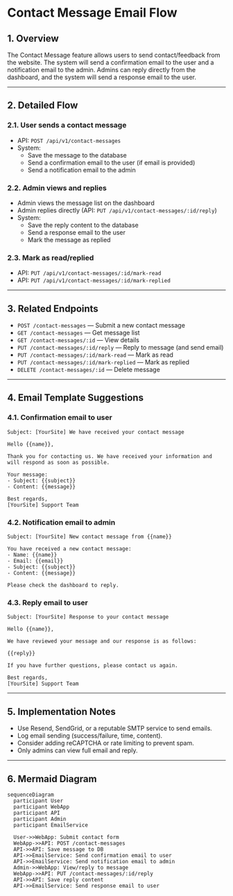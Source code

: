 # Contact Message Email Flow

## 1. Overview
The Contact Message feature allows users to send contact/feedback from the website. The system will send a confirmation email to the user and a notification email to the admin. Admins can reply directly from the dashboard, and the system will send a response email to the user.

---

## 2. Detailed Flow

### 2.1. User sends a contact message
- API: `POST /api/v1/contact-messages`
- System:
  - Save the message to the database
  - Send a confirmation email to the user (if email is provided)
  - Send a notification email to the admin

### 2.2. Admin views and replies
- Admin views the message list on the dashboard
- Admin replies directly (API: `PUT /api/v1/contact-messages/:id/reply`)
- System:
  - Save the reply content to the database
  - Send a response email to the user
  - Mark the message as replied

### 2.3. Mark as read/replied
- API: `PUT /api/v1/contact-messages/:id/mark-read`
- API: `PUT /api/v1/contact-messages/:id/mark-replied`

---

## 3. Related Endpoints
- `POST /contact-messages` — Submit a new contact message
- `GET /contact-messages` — Get message list
- `GET /contact-messages/:id` — View details
- `PUT /contact-messages/:id/reply` — Reply to message (and send email)
- `PUT /contact-messages/:id/mark-read` — Mark as read
- `PUT /contact-messages/:id/mark-replied` — Mark as replied
- `DELETE /contact-messages/:id` — Delete message

---

## 4. Email Template Suggestions

### 4.1. Confirmation email to user
```
Subject: [YourSite] We have received your contact message

Hello {{name}},

Thank you for contacting us. We have received your information and will respond as soon as possible.

Your message:
- Subject: {{subject}}
- Content: {{message}}

Best regards,
[YourSite] Support Team
```

### 4.2. Notification email to admin
```
Subject: [YourSite] New contact message from {{name}}

You have received a new contact message:
- Name: {{name}}
- Email: {{email}}
- Subject: {{subject}}
- Content: {{message}}

Please check the dashboard to reply.
```

### 4.3. Reply email to user
```
Subject: [YourSite] Response to your contact message

Hello {{name}},

We have reviewed your message and our response is as follows:

{{reply}}

If you have further questions, please contact us again.

Best regards,
[YourSite] Support Team
```

---

## 5. Implementation Notes
- Use Resend, SendGrid, or a reputable SMTP service to send emails.
- Log email sending (success/failure, time, content).
- Consider adding reCAPTCHA or rate limiting to prevent spam.
- Only admins can view full email and reply.

---

## 6. Mermaid Diagram

```mermaid
sequenceDiagram
  participant User
  participant WebApp
  participant API
  participant Admin
  participant EmailService

  User->>WebApp: Submit contact form
  WebApp->>API: POST /contact-messages
  API->>API: Save message to DB
  API->>EmailService: Send confirmation email to user
  API->>EmailService: Send notification email to admin
  Admin->>WebApp: View/reply to message
  WebApp->>API: PUT /contact-messages/:id/reply
  API->>API: Save reply content
  API->>EmailService: Send response email to user
```
